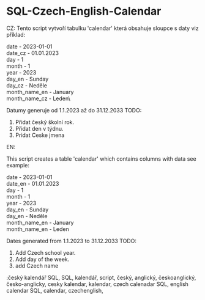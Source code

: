 # SQL-Czech-English-Calendar


CZ:
Tento script vytvoří tabulku 'calendar' která obsahuje sloupce s daty viz příklad:

date - 2023-01-01\
date_cz - 01.01.2023\
day - 1\
month - 1\
year - 2023\
day_en - Sunday\
day_cz - Neděle\
month_name_en - January\
month_name_cz - Leden\

Datumy generuje od 1.1.2023 až do 31.12.2033
TODO: 
1) Přidat český školní rok.
2) Přidat den v týdnu.
3) Pridat Ceske jmena


EN:

This script creates a table 'calendar' which contains columns with data see example:

date - 2023-01-01\
date_en - 01.01.2023\
day - 1\
month - 1\
year - 2023\
day_en - Sunday\
day_en - Neděle\
month_name_en - January\
month_name_en - Leden

Dates generated from 1.1.2023 to 31.12.2033
TODO: 
1) Add Czech school year.
2) Add day of the week.
3) add Czech name



:český kalendář SQL, SQL, kalendář, script, český, anglický, českoanglický, česko-anglicky, cesky kalendar, kalendar, czech calenadar SQL, english calendar SQL, calendar, czechenglish,
